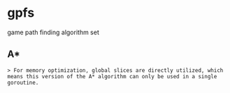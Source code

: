 # gpfs
game path finding algorithm set

## A*
    > For memory optimization, global slices are directly utilized, which means this version of the A* algorithm can only be used in a single goroutine.